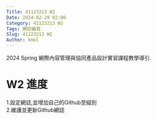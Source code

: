 ```yaml
---
Title: 41123213 W2
Date: 2024-02-29 02:00
Category: 41123213 W2
Tags: 網誌編寫
Slug: 41123213 W2
Author: kmol
---
```


2024 Spring 網際內容管理與協同產品設計實習課程教學導引.

<!-- PELICAN_END_SUMMARY -->

# W2 進度

1.設定網誌,並增加自己的Github至組別<br>
2.維護並更新Github網誌<br>